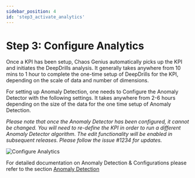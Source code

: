 ```yaml
---
sidebar_position: 4
id: 'step3_activate_analytics'
---
```

# Step 3: Configure Analytics

Once a KPI has been setup, Chaos Genius automatically picks up the KPI and initiates the DeepDrills analysis. It generally takes anywhere from 10 mins to 1 hour to complete the one-time setup of DeepDrills for the KPI, depending on the scale of data and number of dimensions.

For setting up Anomaly Detection, one needs to Configure the Anomaly Detector with the following settings. It takes anywhere from 2-6 hours depending on the size of the data for the one time setup of Anomaly Detection.

*Please note that once the Anomaly Detector has been configured, it cannot be changed. You will need to re-define the KPI in order to run a different Anomaly Detector algorithm. The edit functionality will be enabled in subsequent releases. Please follow the issue #1234 for updates.*

![Configure Analytics](/img/Quick_Start/setup_analytics.png)

For detailed documentation on Anomaly Detection & Configurations please refer to the section [Anomaly Detection](/Dashboard/anomaly.md)
